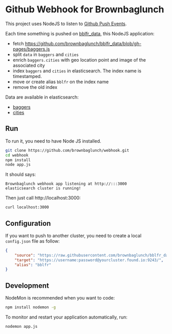 # Github Webhook for Brownbaglunch

This project uses NodeJS to listen to [Github Push Events](https://developer.github.com/v3/activity/events/types/#pushevent).

Each time something is pushed on [bblfr_data](https://github.com/brownbaglunch/bblfr_data), this NodeJS application:

* fetch https://github.com/brownbaglunch/bblfr_data/blob/gh-pages/baggers.js
* split `data` in `baggers` and `cities`
* enrich `baggers.cities` with geo location point and image of the associated city
* index `baggers` and `cities` in elasticsearch. The index name is timestamped.
* move or create alias `bblfr` on the index name
* remove the old index

Data are available in elasticsearch:

* [baggers](http://localhost:9200/bblfr/baggers/_search?pretty)
* [cities](http://localhost:9200/bblfr/cities/_search?pretty)

## Run

To run it, you need to have Node JS installed.

```sh
git clone https://github.com/brownbaglunch/webhook.git
cd webhook
npm install
node app.js 
```

It should says:

```
Brownbaglunch webhook app listening at http://:::3000
elasticsearch cluster is running!
```

Then just call http://localhost:3000:

```sh
curl localhost:3000
```

## Configuration

If you want to push to another cluster, you need to create a local `config.json` file as follow:

```json
{
	"source": "https://raw.githubusercontent.com/brownbaglunch/bblfr_data/gh-pages/baggers.js",
	"target": "https://username:password@yourcluster.found.io:9243/",
	"alias": "bblfr"
}
```

## Development

NodeMon is recommended when you want to code:

```sh
npm install nodemon -g
```

To monitor and restart your application automatically, run:

```sh
nodemon app.js
```

